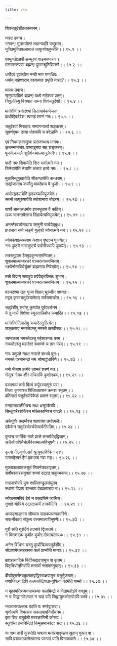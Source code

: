```yaml
---
title: ०९५

---
```

शिवचतुर्दशीव्रतकथनम्।  
  
नारद उवाच।  
भगवन्! भूतभव्येश! तथान्यदपि यच्छ्रुतम्।  
भुक्तिमुक्तिफलायालं तत्पुनर्वक्तुमर्हसि।। ९५.१ ।।  
  
एवमुक्तोऽब्रवीच्छम्भुरयं वाङ्‌मयपारगः।  
मत्समस्तपसा ब्रह्मन्! पुराणश्रुतिविस्तरै।। ९५.२ ।।  
  
धर्मोऽयं वृषरूपेण नन्दी नाम गणाधिपः।  
धर्मान् माहेश्वरान् वक्ष्यत्यतः प्रभृति नारद?।। ९५.३ ।।  
  
मत्स्य उवाच।  
श्रृणुष्वावहितो ब्रह्मन्! वक्ष्ये माहेश्वरं व्रतम्।  
त्रिषुलोकेषु विख्यातं नाम्ना शिवचतुर्दशी।। ९५.४ ।।  
  
मार्गंशीर्षं त्रयोदश्यां सितायामेकभेजनः।  
प्रार्थयेद्देवदेवेश! त्वामहं शरणं गतः।। ९५.५ ।।  
  
चतुर्दश्यां निराहारः सम्यगभ्यर्च्य शङ्करम्।  
सुवर्णवृषभं दत्त्वा भोक्ष्यामि च परेऽहनिः।। ९५.६ ।।  
  
एवं नियमकृत्स्तुत्वा प्रातरुत्थाय मानवः।  
कृतस्नानजपः पश्चादुमया सह शङ्करम्।  
पूजयेत्कमलैः शुभ्रैर्गन्धमाल्यानुलेपनैः।। ९५.७ ।।  
  
पादौ नमः शिवायेति शिरः सर्वात्मने नमः।  
त्रिनेत्रायेति नेत्राणि ललाटं हरये नमः।। ९५.८ ।।  
  
मुखमिन्दुमुखायेति श्रीकण्ठायेति कन्धराम्।  
सद्योजाताय कर्णौतु वामदेवाय वै भुजौ।। ९५.९ ।।  
  
अघोरहृदयायेति हृदयञ्चाभिपूजयेत्।  
स्तनौ तत्पुरुषायेति तथेशानाय चोदरम्।। ९५.१0 ।।  
  
पार्श्वे चानन्तधर्माय ज्ञानभूताय वै कटिम्।  
ऊरू चानन्तवैराग्य सिंहायेत्यभिपूजयेत्।। ९५.११ ।।  
  
अनन्तैश्वर्य्यनाथाय जानुनी चार्चयेद्‌बुधः।  
प्रधानाय नमो जङ्घे गुल्‌फौ व्योमात्मने नमः।। ९५.१२ ।।  
  
व्योमकेशात्मरूपाय केशान् पृष्ठञ्च पूजयेत्।  
नमः पुष्ट्यै नमस्तुष्ट्यै पार्वतीञ्चापि पूजयेत्।। ९५.१३ ।।  
  
ततस्तुवृषभं हैममुदकुम्भसमन्वितम्।  
शुक्लमाल्याम्बरधरं पञ्चरत्नसमन्वितम्।  
भक्ष्यैर्नानाविधैर्युक्तं ब्राह्मणाय निवेदयेत्।। ९५.१४ ।।  
  
ततो विप्रान् समाहूय तर्पयेद्भक्तितः शुभान्।  
शुक्लमाल्याम्बरधरं पञ्चरत्नसमन्वितम्।। ९५.१५ ।।  
  
पञ्चदश्यां ततः पूज्य विप्रान् भुञ्जीत वाग्यतः।  
तद्वत् कृष्णचतुर्दश्यामेतत् सर्वंसमाचरेत्।। ९५.१६ ।।  
  
चतुर्दशीषु सर्वासु कुर्य्यात् पूर्ववदर्चनम्।  
ये तु मासे विशेषाः स्युस्तान्निबोध क्रमादिह।। ९५.१७ ।।  
  
मार्गशीर्षादिमासेषु क्रमादेतदुदीरयेत्।  
शङ्कराय नमस्तेऽस्तु नमस्ते करवीरक!।। ९५.१८ ।।  
  
त्र्यम्बकाय नमस्तेऽस्तु महेश्वरमतः परम् ।  
नमस्तेऽस्तु महादेव! स्थाणवे च ततः परम्।। ९५.१९ ।।  
  
नमः पशुपते नाथ! नमस्ते शम्भवे पुनः।  
नमस्ते परमानन्द! नमः सोमार्द्धधारिणे।। ९५.२0 ।।  
  
नमो भीमाय इत्येवं त्वामहं शरणं गतः।  
गोमूत्रं गोमयं क्षीरं दधिसर्पिः कुशोदकम्।। ९५.२१ ।।  
  
पञ्चगव्यं ततो बिल्वं कर्पूरञ्चागुरुं यवाः।  
तिलाः कृष्णाश्च विधिवत्प्राशनं क्रमशः स्मृतम्।।  
प्रतिमासं चतुर्दश्योरेकैकं प्राशनं स्मृतम्।। ९५.२२ ।।  
  
मन्दारमालतीभिश्च तथा धत्तूरकैरपि।  
सिन्दुवारैरशोकैश्च मल्लिकाभिश्च पाटलैः।। ९५.२३ ।।  
  
अर्कपुष्पैः कदम्बैश्च शतपत्र्या तथोत्पलैः।  
एकैकेन चतुर्दश्योरर्चयेत्पार्वतीपतिम्।। ९५.२४ ।।  
  
पुनश्च कार्तिके मासे प्राप्ते सन्तर्पयेद्‌द्विजान्।  
अन्नैर्नानाविधैर्भक्ष्यैर्वस्त्रमाल्यविभूषणैः।। ९५.२५ ।।  
  
कृत्वा नीलवृषोत्सर्गं श्रुत्युक्तविधिना नरः।  
उमामहेश्वरं हैमं वृषभञ्च गवा सह।। ९५.२६ ।।  
  
मुक्ताफलाष्टकयुतं सितनेत्रपटावृतम्।  
सर्वोपस्करसंयुक्तां शय्यां दद्यात् सकुम्भकाम्।। ९५.२७ ।।  
  
ताम्रपात्रोपरि पुनः शालितण्डुलसंयुतम्।  
स्थाप्य विप्राय शान्ताय वेदव्रतपराय च।। ९५.२८ ।।  
  
ज्येष्ठसामविदे देयं न वकव्रतिने क्वचित्।  
गुणज्ञे श्रोत्रिये दद्यादाचार्ये तत्त्ववेदिनि।। ९५.२९ ।।  
  
अव्यङ्गाङ्गाय सौम्याय सदाकल्याणकारिणे।  
सपत्नीकाय संपूज्य वस्त्रमाल्यविभूषणैः।। ९५.३0 ।।  
  
गुरौ सति गुरोर्देयं तदभावे द्विजातये।  
न वित्तशाठ्यं कुर्वीत कुर्वन् दोषात्पतत्यधः।। ९५.३१ ।।  
  
अनेन विधिना यस्तु कुर्याच्छिवचतुर्दशीम्।  
सोऽश्वमेधसहस्रस्य फलं प्राप्नोति मानवः।। ९५.३२ ।।  
  
ब्रह्महत्यादिकं किञ्चिद्यदत्रामुत्र वा कृतम्।  
पितृभिर्भ्रातृभिर्वापि तत्सर्वां नाशमाप्नुयात्।। ९५.३३ ।।  
  
दीर्घायुरारोग्यकुलान्नवृद्धिरत्राक्षयामुत्र चतुर्भुजत्वम्।  
गणाधिपत्यं दिवि कल्पकोटिशतान्युषित्वा पदमेति शम्भोः।। ९५.३४ ।।  
  
न बृहस्पतिरप्यनन्तमस्याः फलमिन्द्रो न पितामहोऽपि वक्तुम्।।  
न च सिद्धगणोऽप्यलं न चाहं यदि जिह्वायुतकोटयोऽपि वक्त्रे।। ९५.३५ ।।  
  
भवत्यमरवल्लभः पठति यः स्मरेद्वासदा।  
श्रृणोत्यपि विमत्सरः सकलपापनिर्मोचनम्।  
इमां शिव चतुर्दशी ममरकामिनी कोटयः।  
स्तुवन्ति तमनिन्दितं किमुसमाचरेद्यः सदा।। ९५.३६ ।।  
  
या वाथ नारी कुरुतेति भक्त्या भर्तारमापृच्छ्य सुतान् गुरून् वा।  
सापि प्रसादात्परमेश्वरस्य परम्पदं याति पिनाकपाणेः।। ९५.३७ ।।